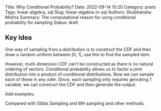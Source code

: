 Title: Why Conditional Probability?
Date: 2022-09-14 10:20
Category: posts
Tags: linear-algebra, sql
Slug: linear-algebra-in-sql
Authors: Shubhanshu Mishra
Summary: The computational reason for using conditional probability for sampling
Status: draft

## Key Idea

One way of sampling from a distribution is to construct the CDF and then draw a random uniform between [0, 1], use this to find the sampled item. 

However, multi-dimension CDF can't be constructed as there is no natural ordering of vectors. 
Conditional probability allows us to factor a joint distribution into a product of conditional distributions. 
Now we can sample each of these in any oder. Since, each sampling only requires genrating 1 variable, we can construct the CDF and then generate the output. 



Add examples. 

Compared with Gibbs Sampling and MH sampling and other methods. 
